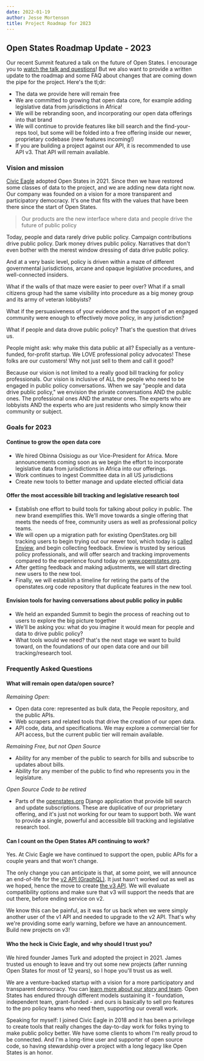 ```yaml
---
date: 2022-01-19
author: Jesse Mortenson
title: Project Roadmap for 2023
---
```


## Open States Roadmap Update - 2023

Our recent Summit featured a talk on the future of Open States. I encourage you to
[watch the talk and questions](https://youtu.be/KEC9jRXxqfk)! But we also want to provide a written update to the 
roadmap and some FAQ about changes that are coming down the pipe for the project. Here's the tl;dr:

* The data we provide here will remain free
* We are committed to growing that open data core, for example adding legislative data from jurisdictions in Africa!
* We will be rebranding soon, and incorporating our open data offerings into that brand
* We will continue to provide features like bill search and the find-your-reps tool, but some will be folded into
  a free offering inside our newer, proprietary codebase (new features incoming!)
* If you are building a project against our API, it is recommended to use API v3. That API will remain available.

### Vision and mission

[Civic Eagle](https://www.civiceagle.com) adopted Open States in 2021. Since then we have restored some classes of
data to the project, and we are adding new data right now. Our company was founded on a vision for a more transparent
and participatory democracy. It's one that fits with the values that have been there since the start of Open States.

> Our products are the new interface where data and people drive the future of public policy

Today, people and data rarely drive public policy. Campaign contributions drive public policy. Dark money drives 
public policy. Narratives that don't even bother with the merest window dressing of data drive public policy.

And at a very basic level, policy is driven within a maze of different governmental jurisdictions, arcane and opaque 
legislative procedures, and well-connected insiders.

What if the walls of that maze were easier to peer over? What if a small citizens group had the same visibility into 
procedure as a big money group and its army of veteran lobbyists?

What if the persuasiveness of your evidence and the support of an engaged community were enough to effectively move 
policy, in any jurisdiction?

What if people and data drove public policy? That's the question that drives us.

People might ask: why make this data public at all? Especially as a venture-funded, for-profit startup. We LOVE 
professional policy advocates! These folks are our customers! Why not just sell to them and call it good?

Because our vision is not limited to a really good bill tracking for policy professionals. Our vision is inclusive of
ALL the people who need to be engaged in public policy conversations. When we say "people and data drive public policy,"
we envision the private conversations AND the public ones. The professional ones AND the amateur ones. The experts who
are lobbyists AND the experts who are just residents who simply know their community or subject.

### Goals for 2023

#### Continue to grow the open data core

* We hired Obinna Osisiogu as our Vice-President for Africa. More announcements coming soon as we begin the effort to
  incorporate legislative data from jurisdictions in Africa into our offerings.
* Work continues to ingest Committee data in all US jurisdictions
* Create new tools to better manage and update elected official data

#### Offer the most accessible bill tracking and legislative research tool

* Establish one effort to build tools for talking about policy in public. The new brand exemplifies this. We'll move
  towards a single offering that meets the needs of free, community users as well as professional policy teams.
* We will open up a migration path for existing OpenStates.org bill tracking users to begin trying out our newer tool, 
  which today is [called Enview](https://www.civiceagle.com/), and begin collecting feedback. Enview is trusted by
  serious policy professionals, and will offer search and tracking improvements compared to the experience found today
  on www.openstates.org.
* After getting feedback and making adjustments, we will start directing new users to the new tool.
* Finally, we will establish a timeline for retiring the parts of the openstates.org code repository that duplicate
  features in the new tool.

#### Envision tools for having conversations about public policy in public

* We held an expanded Summit to begin the process of reaching out to users to explore the big picture together
* We'll be asking you: what do you imagine it would mean for people and data to drive public policy?
* What tools would we need? that's the next stage we want to build toward, on the foundations of our open data core
  and our bill tracking/research tool.

### Frequently Asked Questions

#### What will remain open data/open source?

*Remaining Open*:
* Open data core: represented as bulk data, the People repository, and the public APIs. 
* Web scrapers and related tools that drive the creation of our open data.
* API code, data, and specifications. We may explore a commercial tier for API access, but the current public tier will 
  remain available.

*Remaining Free, but not Open Source*
* Ability for any member of the public to search for bills and subscribe to updates about bills.
* Ability for any member of the public to find who represents you in the legislature.

*Open Source Code to be retired*
* Parts of the [openstates.org](https://github.com/openstates/openstates.org) Django application that provide bill search
  and update subscriptions. These are duplicative of our proprietary offering, and it's just not working for our team to
  support both. We want to provide a single, powerful and accessible bill tracking and legislative research tool.

#### Can I count on the Open States API continuing to work?

Yes. At Civic Eagle we have continued to support the open, public APIs for a couple years and that won't change.

The only change you can anticipate is that, at some point, we will announce an end-of-life for the 
[v2 API (GraphQL)](https://docs.openstates.org/api-v2/). It just hasn't worked out as well as we hoped, hence the move 
to create [the v3 API](https://docs.openstates.org/api-v3/). We will evaluate compatibility options and make sure that
v3 will support the needs that are out there, before ending service on v2. 

We know this can be painful, as it was for us back when we were simply another user of the v1 API and needed to upgrade
to the v2 API. That's why we're providing some early warning, before we have an announcement. Build new projects on v3!

#### Who the heck is Civic Eagle, and why should I trust you?

We hired founder James Turk and adopted the project in 2021. James trusted us enough to leave and try out some new
projects (after running Open States for most of 12 years), so I hope you'll trust us as well. 

We are a venture-backed startup with a vision for a more participatory and transparent democracy. You can
[learn more about our story and team](https://www.civiceagle.com/about). Open States has endured through different
models sustaining it - foundation, independent team, grant-funded - and ours is basically to sell pro features to
the pro policy teams who need them, supporting our overall work.

Speaking for myself: I joined Civic Eagle in 2018 and it has been a privilege to create tools that really
changes the day-to-day work for folks trying to make public policy better. We have some clients to whom I'm really
proud to be connected. And I'm a long-time user and supporter of open source code, so having stewardship over a project
with a long legacy like Open States is an honor.



